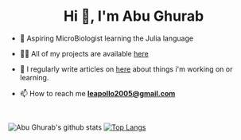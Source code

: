 <h1 align="center">Hi 👋, I'm Abu Ghurab</h1>


- 🌱 Aspiring MicroBiologist learning the Julia language

- 👨‍💻 All of my projects are available [here](https://github.com/abughurab16)

- 📝 I regularly write articles on [here](https://ghurabwrites.hashnode.dev/) about things i'm working on or learning.

- 📫 How to reach me **leapollo2005@gmail.com**








<br>


![Abu Ghurab's github stats](https://github-readme-stats.vercel.app/api?username=abughurab16&theme=tokyonight&show_icons=true&layout=demo)
[![Top Langs](https://github-readme-stats.vercel.app/api/top-langs/?username=abughurab16&hide=Vimscript,&exclude_repo=NConfig,SimpleMailSender,MLH_challenge,Website,XMoconfig&theme=tokyonight)](https://github.com/abughurab16/github-readme-stats)



